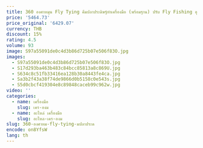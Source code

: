 ```yaml
---
title: 360 องศาหมุน Fly Tying คีมปลาประดิษฐ์ทําเครื่องมือ (พร้อมฐาน) ปรับ Fly Fishing อุปกรณ์ Lure Making TOOL
price: '5464.73'
price_original: '6429.07'
currency: THB
discount: 15%
rating: 4.5
volume: 93
image: S97a55091de0c4d3b86d725b07e506f83O.jpg
images:
  - S97a55091de0c4d3b86d725b07e506f83O.jpg
  - S17d293ba463b483c84bcc85813a8c869U.jpg
  - S634c8c51fb33416ea128b30a8443fe4ca.jpg
  - Sa3b2f43a38f74de9866d0b5158c0e543s.jpg
  - S5d0cbcf419304e8c89848caceb99c962w.jpg
video: ''
categories:
  - name: เครื่องมือ
    slug: เคร-องม
  - name: อะไหล่ เครื่องมือ
    slug: อะไหล-เคร-องม
slug: 360-องศาหม-fly-tying-มปลาประด
encode: on8YfsW
lang: th
---
```

  